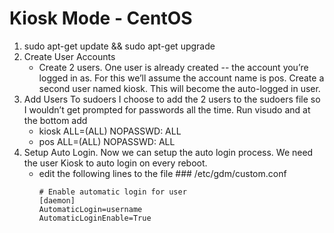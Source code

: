 # Kiosk Mode - CentOS

1. sudo apt-get update && sudo apt-get upgrade
2. Create User Accounts
   * Create 2 users. One user is already created -- the account you’re logged in as. For this we’ll assume the account name is      pos. Create a second user named kiosk. This will become the auto-logged in user.
3. Add Users To sudoers I choose to add the 2 users to the sudoers file so I wouldn’t get prompted for passwords all the time.    Run visudo and at the bottom add
   * kiosk ALL=(ALL) NOPASSWD: ALL
   * pos ALL=(ALL) NOPASSWD: ALL
4. Setup Auto Login. Now we can setup the auto login process. We need the user Kiosk to auto login on every reboot.
   * edit the following lines to the file ### /etc/gdm/custom.conf
      ~~~~~ 
      # Enable automatic login for user
      [daemon]
      AutomaticLogin=username
      AutomaticLoginEnable=True 
